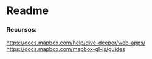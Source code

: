 # Readme
### Recursos:
https://docs.mapbox.com/help/dive-deeper/web-apps/
https://docs.mapbox.com/mapbox-gl-js/guides